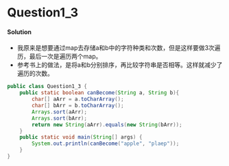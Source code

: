 # Question1_3

#### Solution
* 我原来是想要通过map去存储a和b中的字符种类和次数，但是这样要做3次遍历，最后一次是遍历两个map。
* 参考书上的做法，是将a和b分别排序，再比较字符串是否相等。这样就减少了遍历的次数。

```Java
public class Question1_3 {
	public static boolean canBecome(String a, String b){
		char[] aArr = a.toCharArray();
		char[] bArr = b.toCharArray();
		Arrays.sort(aArr);
		Arrays.sort(bArr);
		return new String(aArr).equals(new String(bArr));
	}
	public static void main(String[] args) {
		System.out.println(canBecome("apple", "plaep"));
	}
}
```